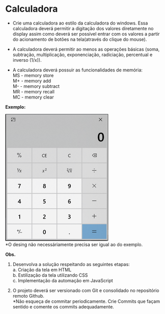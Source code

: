 # Calculadora

* Crie uma calculadora ao estilo da calculadora do windows. Essa calculadora deverá permitir a digitação dos valores diretamente no display assim como deverá ser possível entrar com os valores a partir do acionamento de botões na tela(através do clique do mouse). 

* A calculadora deverá permitir ao menos as operações básicas (soma, subtração, multiplicação, exponenciação, radiciação, percentual e inverso (1/x)). 

* A calculadora deverá possuir as funcionalidades de memória:  
MS - memory store   
M+ - memory add  
M- - memory subtract   
MR - memory recall  
MC - memory clear   

**Exemplo:**  
  
![calculadora](../../assets/calculadora.png)  
*O desing não necessáriamente precisa ser igual ao do exemplo. 

**Obs.** 
1.	Desenvolva a solução respeitando as seguintes etapas:  
    a.	Criação da tela em HTML  
    b.	Estilização da tela utilizando CSS  
    c.	Implementação da automação em JavaScript  

2.	O projeto deverá ser versionado com Git e consolidado no repositório remoto Github.  
*Não esqueça de commitar periodicamente. Crie Commits que façam sentido e comente os commits adequadamente. 

